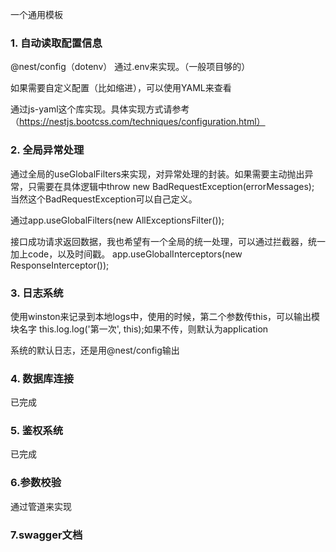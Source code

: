 一个通用模板

### 1. 自动读取配置信息

@nest/config（dotenv） 通过.env来实现。（一般项目够的）

如果需要自定义配置（比如缩进），可以使用YAML来查看

通过js-yaml这个库实现。具体实现方式请参考（https://nestjs.bootcss.com/techniques/configuration.html）

### 2. 全局异常处理

通过全局的useGlobalFilters来实现，对异常处理的封装。如果需要主动抛出异常，只需要在具体逻辑中throw new BadRequestException(errorMessages);
当然这个BadRequestException可以自己定义。

通过app.useGlobalFilters(new AllExceptionsFilter());

接口成功请求返回数据，我也希望有一个全局的统一处理，可以通过拦截器，统一加上code，以及时间戳。
app.useGlobalInterceptors(new ResponseInterceptor());

### 3. 日志系统

使用winston来记录到本地logs中，使用的时候，第二个参数传this，可以输出模块名字
this.log.log('第一次', this);如果不传，则默认为application

系统的默认日志，还是用@nest/config输出

### 4. 数据库连接

已完成

### 5. 鉴权系统

已完成

### 6.参数校验

通过管道来实现

### 7.swagger文档
